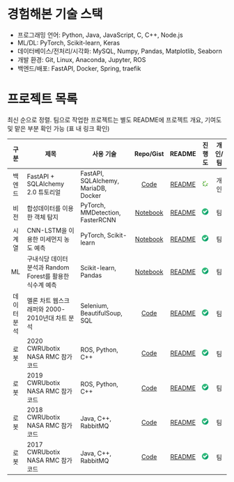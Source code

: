 
# 경험해본 기술 스택
- 프로그래밍 언어: Python, Java, JavaScript, C, C++, Node.js
- ML/DL: PyTorch, Scikit-learn, Keras
- 데이터베이스/전처리/시각화: MySQL, Numpy, Pandas, Matplotlib, Seaborn
- 개발 환경: Git, Linux, Anaconda, Jupyter, ROS
- 백엔드/배포: FastAPI, Docker, Spring, traefik


# 프로젝트 목록
최신 순으로 정렬. 팀으로 작업한 프로젝트는 별도 README에 프로젝트 개요, 기여도 및 맡은 부분 확인 가능 (표 내 링크 확인)

| 구분 | 제목 | 사용 기술 | Repo/Gist | README | 진행도 | 개인/팀 |
|:---:|-----|---------|:---------:|:------:|:-----:|:----:|
| 백엔드 | FastAPI + SQLAlchemy 2.0 튜토리얼 |FastAPI, SQLAlchemy, MariaDB, Docker| [Code](https://github.com/jsh318900/fastapi_sqlalchemy_2_tutorial) | [README](https://github.com/jsh318900/fastapi_sqlalchemy_2_tutorial/blob/main/README.md) |<img src="assets/loading.png" width="30">| 개인 |
| 비전 | 합성데이터를 이용한 객체 탐지 | PyTorch, MMDetection, FasterRCNN | [Notebook]() | [README]() | <img src="assets/checked.png" width="30"> | 팀 |
| 시계열 | CNN-LSTM을 이용한 미세먼지 농도 예측 | PyTorch, Scikit-learn | [Notebook]() | [README]() | <img src="assets/checked.png" width="30"> | 팀 |
| ML | 구내식당 데이터 분석과 Random Forest를 활용한 식수계 예측 | Scikit-learn, Pandas | [Notebook]() | [README]() | <img src="assets/checked.png" width="30"> | 팀 |
| 데이터분석 | 멜론 차트 웹스크래퍼와 2000-2010년대 차트 분석 | Selenium, BeautifulSoup, SQL | [Code](https://github.com/jsh318900/mini_project_1_team_3) | [README]() | <img src="assets/checked.png" width="30"> | 팀 |
| 로봇 | 2020 CWRUbotix NASA RMC 참가 코드 | ROS, Python, C++ | [Code](https://github.com/cwruRobotics/NASA-RMC-2020) | [README]() | <img src="assets/checked.png" width="30"> | 팀 |
| 로봇 | 2019 CWRUbotix NASA RMC 참가 코드 | ROS, Python, C++ | [Code](https://github.com/cwruRobotics/NASA-RMC-2019) | [README]() | <img src="assets/checked.png" width="30"> | 팀 |
| 로봇 | 2018 CWRUbotix NASA RMC 참가 코드 | Java, C++, RabbitMQ | [Code](https://github.com/cwruRobotics/NASA-RMC-2018) | [README]() | <img src="assets/checked.png" width="30"> | 팀 |
| 로봇 | 2017 CWRUbotix NASA RMC 참가 코드 | Java, C++, RabbitMQ | [Code](https://github.com/cwruRobotics/NASA-RMC-2017) | [README]() | <img src="assets/checked.png" width="30"> | 팀 |


